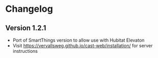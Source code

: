 # Changelog

## Version 1.2.1
- Port of SmartThings version to allow use with Hubitat Elevaton
- Visit https://vervallsweg.github.io/cast-web/installation/ for server instructions

